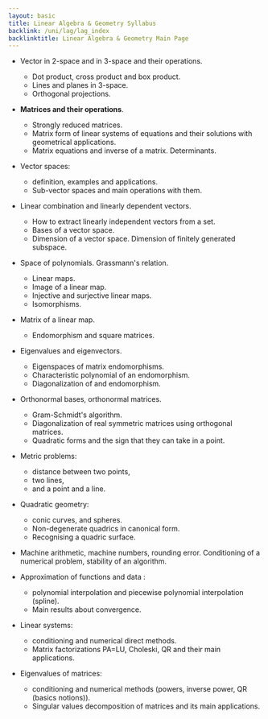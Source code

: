 ```yaml
---
layout: basic
title: Linear Algebra & Geometry Syllabus
backlink: /uni/lag/lag_index
backlinktitle: Linear Algebra & Geometry Main Page
---
```


* Vector in 2-space and in 3-space and their operations. 
	* Dot product, cross product and box product.
	* Lines and planes in 3-space.
	* Orthogonal projections.

* **Matrices and their operations**. 
	* Strongly reduced matrices. 
	* Matrix form of linear systems of equations and their solutions with geometrical applications. 
	* Matrix equations and inverse of a matrix. Determinants.

* Vector spaces: 
	* definition, examples and applications. 
	* Sub-vector spaces and main operations with them.

* Linear combination and linearly dependent vectors. 
	* How to extract linearly independent vectors from a set. 
	* Bases of a vector space. 
	* Dimension of a vector space. Dimension of finitely generated subspace.

* Space of polynomials. Grassmann's relation.
	* Linear maps. 
	* Image of a linear map. 
	* Injective and surjective linear maps. 
	* Isomorphisms.

* Matrix of a linear map. 
	* Endomorphism and square matrices.

* Eigenvalues and eigenvectors. 
	* Eigenspaces of matrix endomorphisms. 
	* Characteristic polynomial of an endomorphism. 
	* Diagonalization of and endomorphism.

* Orthonormal bases, orthonormal matrices. 
	* Gram-Schmidt's algorithm. 
	* Diagonalization of real symmetric matrices using orthogonal matrices. 
	* Quadratic forms and the sign that they can take in a point.

* Metric problems: 
	* distance between two points,
	* two lines, 
	* and a point and a line.

* Quadratic geometry: 
	* conic curves, and spheres. 
	* Non-degenerate quadrics in canonical form. 
	* Recognising a quadric surface.

* Machine arithmetic, machine numbers, rounding error. Conditioning of a numerical problem, stability of an algorithm.

* Approximation of functions and data :
	* polynomial interpolation and piecewise polynomial interpolation (spline). 
	* Main results about convergence.

* Linear systems:
	* conditioning and numerical direct methods. 
	* Matrix factorizations PA=LU, Choleski, QR and their main applications.

* Eigenvalues of matrices:
	* conditioning and numerical methods (powers, inverse power, QR (basics notions)). 
	* Singular values decomposition of matrices and its main applications.

